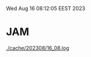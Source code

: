 Wed Aug 16 08:12:05 EEST 2023
# JAM
<a href='./cache/202308/16_08.log'>./cache/202308/16_08.log</a>
